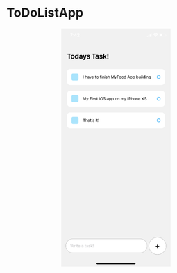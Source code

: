 # ToDoListApp

 <p align="center">
    <a href="#">
    <img src="readmefile/HomeScreen.jpg" alt="Image" width="50%" >
  </a>
   </p>
